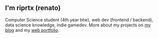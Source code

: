 ## I'm riprtx (renato)
Computer Science student (4th year btw), web dev (frontend / backend), data science knowledge, indie gamedev. More about my projects on [my blog](https://riprtx.netlify.app/) and my [web portfolio](https://renatosanchez.netlify.app/).
